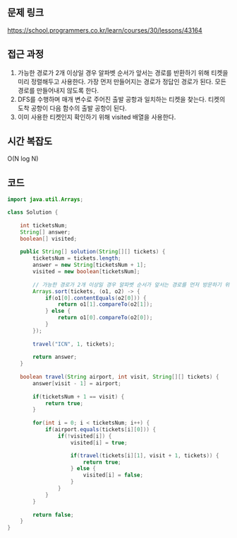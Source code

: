 ## 문제 링크
https://school.programmers.co.kr/learn/courses/30/lessons/43164


## 접근 과정
1. 가능한 경로가 2개 이상일 경우 알파벳 순서가 앞서는 경로를 반환하기 위해 티켓을 미리 정렬해두고 사용한다. 가장 먼저 만들어지는 경로가 정답인 경로가 된다. 모든 경로를 만들어내지 않도록 한다.
2. DFS를 수행하며 매개 변수로 주어진 출발 공항과 일치하는 티켓을 찾는다. 티켓의 도착 공항이 다음 함수의 출발 공항이 된다.
3. 이미 사용한 티켓인지 확인하기 위해 visited 배열을 사용한다.


## 시간 복잡도
O(N log N)


## 코드
```java
import java.util.Arrays;

class Solution {
    
    int ticketsNum;
    String[] answer;
    boolean[] visited;
    
    public String[] solution(String[][] tickets) {
        ticketsNum = tickets.length;
        answer = new String[ticketsNum + 1];
        visited = new boolean[ticketsNum];
        
        // 가능한 경로가 2개 이상일 경우 알파벳 순서가 앞서는 경로를 먼저 방문하기 위해 미리 정렬
        Arrays.sort(tickets, (o1, o2) -> {
            if(o1[0].contentEquals(o2[0])) {
                return o1[1].compareTo(o2[1]);
            } else {
                return o1[0].compareTo(o2[0]);
            }
        });
        
        travel("ICN", 1, tickets);
        
        return answer;
    }
    
    boolean travel(String airport, int visit, String[][] tickets) {
        answer[visit - 1] = airport;
        
        if(ticketsNum + 1 == visit) {
            return true;
        }
        
        for(int i = 0; i < ticketsNum; i++) {
            if(airport.equals(tickets[i][0])) {
                if(!visited[i]) {
                    visited[i] = true;

                    if(travel(tickets[i][1], visit + 1, tickets)) {
                        return true;
                    } else {
                        visited[i] = false;
                    }
                }
            }
        }
        
        return false;
    }
}
```
